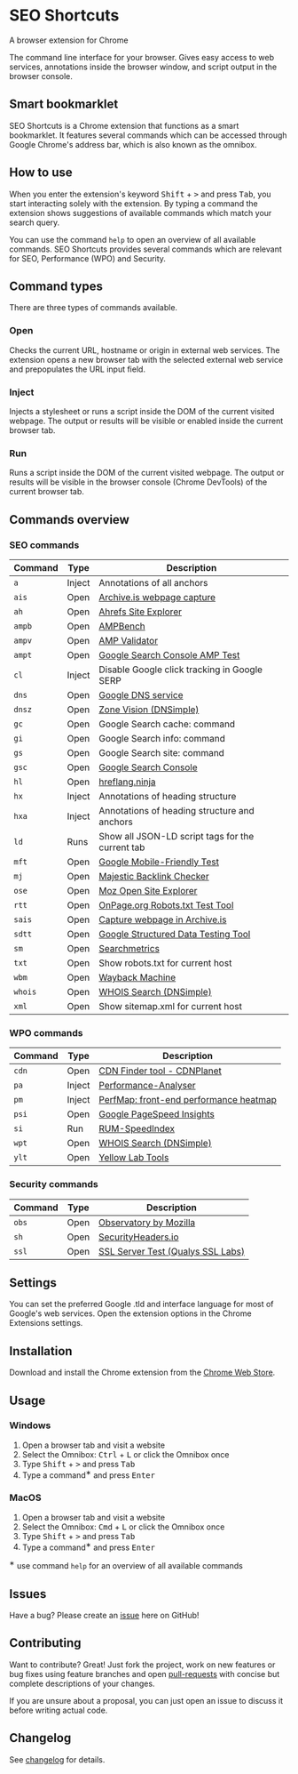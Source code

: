 # SEO Shortcuts
A browser extension for Chrome

The command line interface for your browser. Gives easy access to web services, annotations inside the browser window, and script output in the browser console.

## Smart bookmarklet
SEO Shortcuts is a Chrome extension that functions as a smart bookmarklet. It features several commands which can be accessed through Google Chrome's address bar, which is also known as the omnibox.

## How to use
When you enter the extension's keyword <kbd>Shift</kbd> + <kbd>></kbd> and press <kbd>Tab</kbd>, you start interacting solely with the extension. By typing a command the extension shows suggestions of available commands which match your search query.

You can use the command ```help``` to open an overview of all available commands. SEO Shortcuts provides several commands which are relevant for SEO, Performance (WPO) and Security.

## Command types
There are three types of commands available.

### Open
Checks the current URL, hostname or origin in external web services. The extension opens a new browser tab with the selected external web service and prepopulates the URL input field.

### Inject
Injects a stylesheet or runs a script inside the DOM of the current visited webpage. The output or results will be visible or enabled inside the current browser tab.

### Run
Runs a script inside the DOM of the current visited webpage. The output or results will be visible in the browser console (Chrome DevTools) of the current browser tab.

## Commands overview
### SEO commands

| Command      | Type       | Description |
|--------------|------------|-------------|
| ```a```      | Inject     | Annotations of all anchors  |
| ```ais```    | Open       | [Archive.is webpage capture](http://archive.is/) |
| ```ah```     | Open       | [Ahrefs Site Explorer](https://ahrefs.com/) |
| ```ampb```   | Open       | [AMPBench](https://ampbench.appspot.com/validate?url=https%3A%2F%2Fampbyexample.com%2F) |
| ```ampv```   | Open       | [AMP Validator](https://validator.ampproject.org/) |
| ```ampt```   | Open       | [Google Search Console AMP Test](https://search.google.com/search-console/amp)  |
| ```cl```     | Inject     | Disable Google click tracking in Google SERP |
| ```dns```     | Open      | [Google DNS service](https://dns.google.com/)  |
| ```dnsz```     | Open     | [Zone Vision (DNSimple)](http://zone.vision/)  |
| ```gc```     | Open       | Google Search cache: command  |
| ```gi```     | Open       | Google Search info: command  |
| ```gs```     | Open       | Google Search site: command  |
| ```gsc```    | Open       | [Google Search Console](https://www.google.com/webmasters/)  |
| ```hl```     | Open       | [hreflang.ninja](http://hreflang.ninja/)  |
| ```hx```     | Inject     | Annotations of heading structure  |
| ```hxa```    | Inject     | Annotations of heading structure and anchors  |
| ```ld```     | Runs       | Show all JSON-LD script tags for the current tab |
| ```mft```     | Open      | [Google Mobile-Friendly Test](https://search.google.com/search-console/mobile-friendly)  |
| ```mj```     | Open       | [Majestic Backlink Checker](https://majestic.com/)  |
| ```ose```    | Open       | [Moz Open Site Explorer](https://moz.com/researchtools/ose/)  |
| ```rtt```    | Open       | [OnPage.org Robots.txt Test Tool](https://en.onpage.org/free-tools/robots-txt/)  |
| ```sais```   | Open       | [Capture webpage in Archive.is](http://archive.is/)  |
| ```sdtt```   | Open       | [Google Structured Data Testing Tool](https://search.google.com/structured-data/testing-tool)  |
| ```sm```     | Open       | [Searchmetrics](http://suite.searchmetrics.com/en/research)  |
| ```txt```    | Open       | Show robots.txt for current host  |
| ```wbm```    | Open       | [Wayback Machine](http://archive.org/web/)  |
| ```whois```  | Open       | [WHOIS Search (DNSimple)](https://dnsimple.com/whois/)  |
| ```xml```     | Open      | Show sitemap.xml for current host  |

### WPO commands

| Command      | Type       | Description |
|--------------|------------|-------------|
| ```cdn```    | Open       | [CDN Finder tool - CDNPlanet](https://www.cdnplanet.com) |
| ```pa```     | Inject     | [Performance-Analyser](https://github.com/micmro/performance-bookmarklet)  |
| ```pm```     | Inject     | [PerfMap: front-end performance heatmap](https://github.com/zeman/perfmap)  |
| ```psi```    | Open       | [Google PageSpeed Insights](https://developers.google.com/speed/pagespeed/insights/)  |
| ```si```     | Run        | [RUM-SpeedIndex](https://github.com/WPO-Foundation/RUM-SpeedIndex)  |
| ```wpt```     | Open      | [WHOIS Search (DNSimple)](https://dnsimple.com/whois/)  |
| ```ylt```     | Open      | [Yellow Lab Tools](http://yellowlab.tools/)  |

### Security commands

| Command      | Type       | Description |
|--------------|------------|-------------|
| ```obs```    | Open       | [Observatory by Mozilla](https://observatory.mozilla.org/)  |
| ```sh```     | Open       | [SecurityHeaders.io](https://securityheaders.io/)  |
| ```ssl```    | Open       | [SSL Server Test (Qualys SSL Labs)](https://www.ssllabs.com/)  |

## Settings
You can set the preferred Google .tld and interface language for most of Google's web services. Open the extension options in the Chrome Extensions settings.

## Installation
Download and install the Chrome extension from the [Chrome Web Store][1].

## Usage
### Windows
1. Open a browser tab and visit a website
2. Select the Omnibox: <kbd>Ctrl</kbd> + <kbd>L</kbd> or click the Omnibox once
3. Type <kbd>Shift</kbd> + <kbd>></kbd> and press <kbd>Tab</kbd>
4. Type a command<sup>∗</sup> and press <kbd>Enter</kbd>

### MacOS
1. Open a browser tab and visit a website
2. Select the Omnibox: <kbd>Cmd</kbd>  + <kbd>L</kbd> or click the Omnibox once
3. Type <kbd>Shift</kbd> + <kbd>></kbd> and press <kbd>Tab</kbd>
4. Type a command<sup>∗</sup> and press <kbd>Enter</kbd>

<sup>∗</sup> use command ```help``` for an overview of all available commands

## Issues
Have a bug? Please create an [issue][2] here on GitHub!

## Contributing
Want to contribute? Great! Just fork the project, work on new features or bug fixes using feature branches and open [pull-requests][3] with concise but complete descriptions of your changes.

If you are unsure about a proposal, you can just open an issue to discuss it before writing actual code.

## Changelog
See [changelog][5] for details.

[1]: https://chrome.google.com/webstore/detail/seo-shortcuts/jkkkmikjgkdljhmpnjajedkngkgefejf
[2]: https://github.com/sanderheilbron/seo-shortcuts/issues
[3]: https://github.com/sanderheilbron/seo-shortcuts/pulls
[4]: https://www.sanderheilbron.nl
[5]: https://github.com/sanderheilbron/seo-shortcuts/blob/master/CHANGELOG.md
